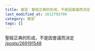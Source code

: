 ```yaml
---
title: 複習：聖經正典的形成，不是因會議而決定
last_modified_at: 1612793700
category: 複習
tags: []
---
```


<p>聖經正典的形成，不是因會議而決定<br>
<a href="/posts/269191548" target="_blank">/posts/269191548</a></p>

<p>&nbsp;</p>

